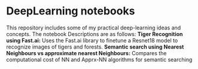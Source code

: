 # DeepLearning notebooks
This repository includes some of my practical deep-learning ideas and concepts. The notebook Descriptions are as follows:
**Tiger Recognition using Fast.ai:** Uses the Fast.ai library to finetune a Resnet18 model to recognize images of tigers and forests.
**Semantic search using Nearest Neighbours vs approximate nearest Neighbours:** Compares the computational cost of NN and Apprx-NN algorithms for semantic searching

